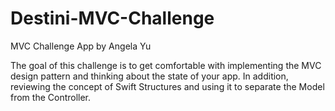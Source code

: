 # Destini-MVC-Challenge
MVC Challenge App by Angela Yu

The goal of this challenge is to get comfortable with implementing the MVC design pattern and thinking about the state of your app. In addition, 
reviewing the concept of Swift Structures and using it to separate the Model from the Controller.
